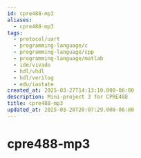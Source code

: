 ```yaml
---
id: cpre488-mp3
aliases:
  - cpre488-mp3
tags:
  - protocol/uart
  - programming-language/c
  - programming-language/cpp
  - programming-language/matlab
  - ide/vivado
  - hdl/vhdl
  - hdl/verilog
  - edu/iastate
created_at: 2025-03-27T14:13:10.000-06:00
description: Mini-project 3 for CPRE488
title: cpre488-mp3
updated_at: 2025-03-28T20:07:29.000-06:00
---
```


# cpre488-mp3
